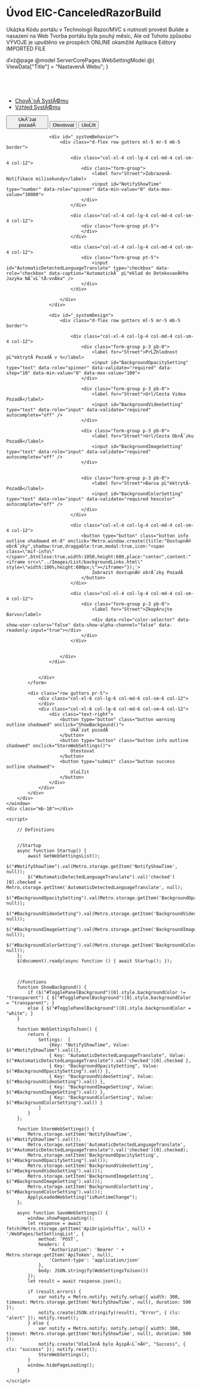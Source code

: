 ﻿# Úvod   EIC-CanceledRazorBuild  

Ukázka Kódu portálu v Technologii Razor/MVC s nutností provést Builde a nasazení na Web
Tvorba portálu byla pouhý měsíc, Ale od Tohoto způsobu VÝVOJE je upuštěno
ve prospěch ONLINE okamžité Aplikace Editory
IMPORTED FILE

ď»ż@page
@model ServerCorePages.WebSettingModel
@{
    ViewData["Title"] = "NastavenĂ­ Webu";
}


<div class="text-center mb-4 pb-5">
    <window style="position: relative; top: 60px;">
        <div id="TogglePanelBackground" class="panel" style="min-height: 700px;">
            <form class="form1" data-role="validator" action="javascript:" data-on-submit="SaveWebSettings"
                  data-interactive-check="true" autocomplete="off" data-on-error="newCommentIsValid = false;">
                <div class="d-block">
                    <div class="d-flex row gutters mr-4">
                        <div class="col-xl-9 col-lg-9 col-md-9 col-sm-9 col-9 pl-5 pt-5 mb-0">
                            <ul data-role="tabs" data-expand="true" data-tabs-type="text">
                                <!-- <ul data-app-bar="true" data-role="materialtabs" data-fixed-tabs="true" data-deep="true"> -->
                                <li id="systemBehaviorMenu" class="fg-black"><a href="#_systemBehavior">ChovĂˇnĂ­ SystĂ©mu</a></li>
                                <li id="systemDesignMenu" class="fg-black"><a href="#_systemDesign">Vzhled SystĂ©mu</a></li>
                            </ul>
                        </div>
                        <div class="col-xl-3 col-lg-3 col-md-3 col-sm-3 pt-4 col-12">
                            <div class="text-right">
                                <button type="button" class="button warning outline shadowed" onclick="ShowBackgound()">
                                    UkĂˇzat pozadĂ­
                                </button>
                                <button type="button" class="button info outline shadowed" onclick="StoreWebSettings()">
                                    Otestovat
                                </button>
                                <button type="submit" class="button success outline shadowed">
                                    UloĹľit
                                </button>
                            </div>
                        </div>
                    </div>

                    <div id="_systemBehavior">
                        <div class="d-flex row gutters ml-5 mr-5 mb-5 border">

                            <div class="col-xl-4 col-lg-4 col-md-4 col-sm-4 col-12">
                                <div class="form-group">
                                    <label for="Street">ZobrazenĂ­ Notifikace milisekundy</label>
                                    <input id="NotifyShowTime" type="number" data-role="spinner" data-min-value="0" data-max-value="30000">
                                </div>
                            </div>

                            <div class="col-xl-4 col-lg-4 col-md-4 col-sm-4 col-12">
                                <div class="form-group pt-5">
                                </div>
                            </div>

                            <div class="col-xl-4 col-lg-4 col-md-4 col-sm-4 col-12">
                                <div class="form-group pt-5">
                                    <input id="AutomaticDetectedLanguageTranslate" type="checkbox" data-role="checkbox" data-caption="AutomatickĂ˝ pĹ™eklad do DetekovanĂ©ho Jazyka NĂˇvĹˇtÄ›vnĂ­ka" />
                                </div>
                            </div>

                        </div>
                    </div>

                    <div id="_systemDesign">
                        <div class="d-flex row gutters ml-5 mr-5 mb-5 border">

                            <div class="col-xl-4 col-lg-4 col-md-4 col-sm-4 col-12">
                                <div class="form-group p-3 pb-0">
                                    <label for="Street">PrĹŻhlednost pĹ™ektrytĂ­ PozadĂ­ v %</label>
                                    <input id="BackgroundOpacitySetting" type="text" data-role="spinner" data-validate="required" data-step="10" data-min-value="0" data-max-value="100">
                                </div>

                                <div class="form-group p-3 pb-0">
                                    <label for="Street">Url/Cesta Videa PozadĂ­</label>
                                    <input id="BackgroundVideoSetting" type="text" data-role="input" data-validate="required" autocomplete="off" />
                                </div>

                                <div class="form-group p-3 pb-0">
                                    <label for="Street">Url/Cesta ObrĂˇzku PozadĂ­</label>
                                    <input id="BackgroundImageSetting" type="text" data-role="input" data-validate="required" autocomplete="off" />
                                </div>
                                

                                <div class="form-group p-3 pb-0">
                                    <label for="Street">Barva pĹ™ektrytĂ­ PozadĂ­</label>
                                    <input id="BackgroundColorSetting" type="text" data-role="input" data-validate="required hexcolor" autocomplete="off" />
                                </div>
                            </div>

                            <div class="col-xl-4 col-lg-4 col-md-4 col-sm-4 col-12">
                                <button type="button" class="button info outline shadowed mt-8" onclick='Metro.window.create({title:"DostupnĂ© obrĂˇzky",shadow:true,draggable:true,modal:true,icon:"<span class=\"mif-info\"</span>",btnClose:true,width:1050,height:680,place:"center",content:"<iframe src=\"../Images/List/backgroundLinks.html\" style=\"width:100%;height:600px;\"></iframe>"});'>
                                    Zobrazit dostupnĂ© obrĂˇzky PozadĂ­
                                </button>
                            </div>

                            <div class="col-xl-4 col-lg-4 col-md-4 col-sm-4 col-12">
                                <div class="form-group p-3 pb-0">
                                    <label for="Street">ZkopĂ­rujte Barvu</label>
                                    <div data-role="color-selector" data-show-user-colors="false" data-show-alpha-channel="false" data-readonly-input="true"></div>
                                </div>
                            </div>


                        </div>
                    </div>


                </div>
            </form>

            <div class="row gutters pr-5">
                <div class="col-xl-6 col-lg-6 col-md-6 col-sm-6 col-12">
                </div>
                <div class="col-xl-6 col-lg-6 col-md-6 col-sm-6 col-12">
                    <div class="text-right">
                        <button type="button" class="button warning outline shadowed" onclick="ShowBackgound()">
                            UkĂˇzat pozadĂ­
                        </button>
                        <button type="button" class="button info outline shadowed" onclick="StoreWebSettings()">
                            Otestovat
                        </button>
                        <button type="submit" class="button success outline shadowed">
                            UloĹľit
                        </button>
                    </div>
                </div>
            </div>
        </div>
    </window>
    <div class="mb-10"></div>

    <script>

        // Definitions


        //Startup
        async function Startup() {
            await GetWebSettingsList();
            $("#NotifyShowTime").val(Metro.storage.getItem('NotifyShowTime', null));
            $("#AutomaticDetectedLanguageTranslate").val('checked')[0].checked = Metro.storage.getItem('AutomaticDetectedLanguageTranslate', null);
            $("#BackgroundOpacitySetting").val(Metro.storage.getItem('BackgroundOpacitySetting', null));
            $("#BackgroundVideoSetting").val(Metro.storage.getItem('BackgroundVideoSetting', null));
            $("#BackgroundImageSetting").val(Metro.storage.getItem('BackgroundImageSetting', null));
            $("#BackgroundColorSetting").val(Metro.storage.getItem('BackgroundColorSetting', null));
        }; 
        $(document).ready(async function () { await Startup(); });
        


        //Functions
        function ShowBackgound() {
            if ($("#TogglePanelBackground")[0].style.backgroundColor != "transparent") { $("#TogglePanelBackground")[0].style.backgroundColor = "transparent"; }
            else { $("#TogglePanelBackground")[0].style.backgroundColor = "white"; }
        }

        function WebSettingsToJson() {
            return {
                Settings:  [
                    {Key: "NotifyShowTime", Value: $("#NotifyShowTime").val()},
                    { Key: "AutomaticDetectedLanguageTranslate", Value: $("#AutomaticDetectedLanguageTranslate").val('checked')[0].checked },
                    { Key: "BackgroundOpacitySetting", Value: $("#BackgroundOpacitySetting").val() },
                    { Key: "BackgroundVideoSetting", Value: $("#BackgroundVideoSetting").val() },
                    { Key: "BackgroundImageSetting", Value: $("#BackgroundImageSetting").val() },
                    { Key: "BackgroundColorSetting", Value: $("#BackgroundColorSetting").val() }
                ]
            }
        };

        function StoreWebSettings() {
            Metro.storage.setItem('NotifyShowTime', $("#NotifyShowTime").val());
            Metro.storage.setItem('AutomaticDetectedLanguageTranslate', $("#AutomaticDetectedLanguageTranslate").val('checked')[0].checked);
            Metro.storage.setItem('BackgroundOpacitySetting', $("#BackgroundOpacitySetting").val());
            Metro.storage.setItem('BackgroundVideoSetting', $("#BackgroundVideoSetting").val());
            Metro.storage.setItem('BackgroundImageSetting', $("#BackgroundImageSetting").val());
            Metro.storage.setItem('BackgroundColorSetting', $("#BackgroundColorSetting").val());
            ApplyLoadedWebSetting("isRuntimeChange");
        };

        async function SaveWebSettings() {
            window.showPageLoading();
            let response = await fetch(Metro.storage.getItem('ApiOriginSuffix', null) + '/WebPages/SetSettingList', {
                method: 'POST',
                headers: {
                    "Authorization": 'Bearer ' + Metro.storage.getItem('ApiToken', null),
                    'Content-type': 'application/json'
                },
                body: JSON.stringify(WebSettingsToJson())
            });
            let result = await response.json();

            if (result.errors) {
                var notify = Metro.notify; notify.setup({ width: 300, timeout: Metro.storage.getItem('NotifyShowTime', null), duration: 500 });
                notify.create(JSON.stringify(result), "Error", { cls: "alert" }); notify.reset();
            } else {
                var notify = Metro.notify; notify.setup({ width: 300, timeout: Metro.storage.getItem('NotifyShowTime', null), duration: 500 });
                notify.create("UloĹľenĂ­ bylo ĂşspÄ›ĹˇnĂ©", "Success", { cls: "success" }); notify.reset();
                StoreWebSettings();
            }
            window.hidePageLoading();
        }

    </script>
</div>
